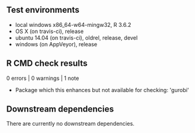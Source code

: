 ## Test environments
* local windows x86_64-w64-mingw32, R 3.6.2
* OS X (on travis-ci), release
* ubuntu 14.04 (on travis-ci), oldrel, release, devel
* windows (on AppVeyor), release 


## R CMD check results

0 errors | 0 warnings | 1 note

* Package which this enhances but not available for checking: 'gurobi'


## Downstream dependencies
There are currently no downstream dependencies.
